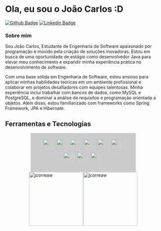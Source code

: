 # Ola, eu sou o João Carlos :D


[![Github Badge](https://img.shields.io/badge/-Github-000?style=flat-square&logo=Github&logoColor=white&link=https://github.com/jcorreaw)](https://github.com/jcorreawlink)
[![Linkedin Badge](https://img.shields.io/badge/-LinkedIn-blue?style=flat-square&logo=Linkedin&logoColor=white&link=https://www.linkedin.com/in/jcorreaw/)](https://www.linkedin.com/in/jcorreaw/)


### Sobre mim
Sou João Carlos, Estudante de Engenharia de Software apaixonado por programação e movido pela criação de soluções inovadoras. Estou em busca de uma oportunidade de estágio como desenvolvedor Java para elevar meu conhecimento e expandir minha experiência prática no desenvolvimento de software.

Com uma base sólida em Engenharia de Software, estou ansioso para aplicar minhas habilidades teóricas em um ambiente profissional e colaborar em projetos desafiadores com equipes talentosas. Minha experiência inclui trabalhar com bancos de dados, como MySQL e PostgreSQL, e dominar a análise de requisitos e programação orientada a objetos. Além disso, estou familiarizado com frameworks como Spring Framework, JPA e Hibernate.

## Ferramentas e Tecnologias
<div style="text-align: center;">
<div style="display: inline-block; width: 300px; background-color: #ccc; padding: 20px;">
<img src="https://cdn.jsdelivr.net/gh/devicons/devicon/icons/java/java-plain-wordmark.svg" width="40" height="40"> <img src="https://cdn.jsdelivr.net/gh/devicons/devicon/icons/spring/spring-plain-wordmark.svg" width="40" height="40"> <img src="https://cdn.jsdelivr.net/gh/devicons/devicon/icons/mysql/mysql-plain-wordmark.svg" width="40" height="40"> <img src="https://cdn.jsdelivr.net/gh/devicons/devicon/icons/git/git-plain-wordmark.svg" width="40" height="40"> <img src="https://cdn.jsdelivr.net/gh/devicons/devicon/icons/github/github-original-wordmark.svg" width="40" height="40"> <img src="https://cdn.jsdelivr.net/gh/devicons/devicon/icons/linux/linux-original.svg" width="40" height="40"> <img src="https://cdn.jsdelivr.net/gh/devicons/devicon/icons/python/python-original-wordmark.svg" width="40" height="40"> <img src="https://cdn.jsdelivr.net/gh/devicons/devicon/icons/angularjs/angularjs-plain.svg" width="40" height="40" /> <img src="https://cdn.jsdelivr.net/gh/devicons/devicon/icons/postgresql/postgresql-original.svg" width="40" height="40">
</div>
</div>


<div style="display: flex; justify-content: center;">
  <img src="https://github-readme-stats.vercel.app/api/top-langs/?username=jcorreaw&theme=dracula&show_icons=true&hide_border=true&layout=compact" alt="jcorreaw" style="width: auto; height: 175px;">
  <img src="https://github-readme-streak-stats.herokuapp.com/?user=jcorreaw&theme=dracula&hide_border=true" alt="jcorreaw" style="width: auto; height: 175px;">
</div>
